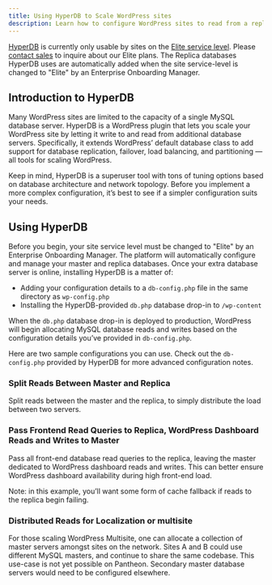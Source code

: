 ```yaml
---
title: Using HyperDB to Scale WordPress sites
description: Learn how to configure WordPress sites to read from a replica database and write to the primary database.
---
```


[HyperDB](https://wordpress.org/support/plugin/hyperdb) is currently only usable by sites on the [Elite service level](/resources/elite-plan-overview). Please [contact sales](/pantheon-elite-plans) to inquire about our Elite plans. The Replica databases HyperDB uses are automatically added when the site service-level is changed to "Elite" by an Enterprise Onboarding Manager.

## Introduction to HyperDB

Many WordPress sites are limited to the capacity of a single MySQL database server. HyperDB is a WordPress plugin that lets you scale your WordPress site by letting it write to and read from additional database servers. Specifically, it extends WordPress’ default database class to add support for database replication, failover, load balancing, and partitioning — all tools for scaling WordPress.

Keep in mind, HyperDB is a superuser tool with tons of tuning options based on database architecture and network topology. Before you implement a more complex configuration, it’s best to see if a simpler configuration suits your needs.

## Using HyperDB

Before you begin, your site service level must be changed to "Elite" by an Enterprise Onboarding Manager. The platform will automatically configure and manage your master and replica databases. Once your extra database server is online, installing HyperDB is a matter of:

- Adding your configuration details to a `db-config.php` file in the same directory as `wp-config.php`
- Installing the HyperDB-provided `db.php` database drop-in to `/wp-content`

When the `db.php` database drop-in is deployed to production, WordPress will begin allocating MySQL database reads and writes based on the configuration details you’ve provided in `db-config.php`.

Here are two sample configurations you can use. Check out the `db-config.php` provided by HyperDB for more advanced configuration notes.

### Split Reads Between Master and Replica
Split reads between the master and the replica, to simply distribute the load between two servers.
<script src="http://gist-it.appspot.com/https://github.com/pantheon-systems/pantheon-settings-examples/blob/master/wordpress/split-reads.dbconfig.php?footer=minimal"></script>

### Pass Frontend Read Queries to Replica, WordPress Dashboard Reads and Writes to Master
Pass all front-end database read queries to the replica, leaving the master dedicated to WordPress dashboard reads and writes. This can better ensure WordPress dashboard availability during high front-end load.
<script src="http://gist-it.appspot.com/https://github.com/pantheon-systems/pantheon-settings-examples/blob/master/wordpress/master-write-replica-read.dbconfig.php?footer=minimal"></script>

Note: in this example, you’ll want some form of cache fallback if reads to the replica begin failing.

### Distributed Reads for Localization or multisite
For those scaling WordPress Multisite, one can allocate a collection of master servers amongst sites on the network. Sites A and B could use different MySQL masters, and continue to share the same codebase. This use-case is not yet possible on Pantheon. Secondary master database servers would need to be configured elsewhere.
